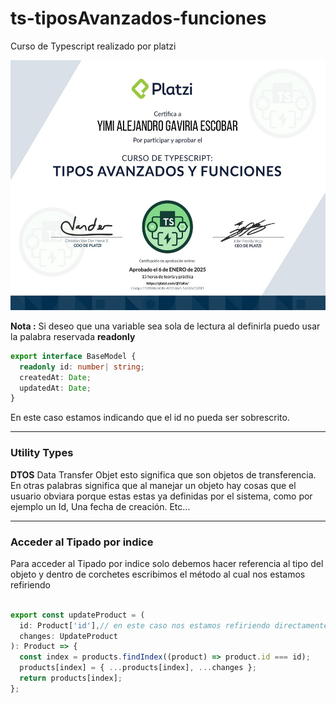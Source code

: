 # ts-tiposAvanzados-funciones

Curso de Typescript realizado por platzi

<div style="text-align: center;">
  <img src="image/Certificado%20Ts.jpg" alt="Certificado" width="550" height="400">
</div>

**Nota :** Si deseo que una variable sea sola de lectura al definirla puedo usar la palabra reservada **readonly**

```Typescript
export interface BaseModel {
  readonly id: number| string;
  createdAt: Date;
  updatedAt: Date;
}
```

En este caso estamos indicando que el id no pueda ser sobrescrito.

---

### Utility Types

**DTOS** Data Transfer Objet esto significa que son objetos de transferencia. En otras palabras significa que al manejar un objeto hay cosas que el usuario obviara porque estas estas ya definidas por el sistema, como por ejemplo un Id, Una fecha de creación. Etc...

---

### Acceder al Tipado por indice

Para acceder al Tipado por indice solo debemos hacer referencia al tipo del objeto y dentro de corchetes escribimos el método al cual nos estamos refiriendo

```Typescript

export const updateProduct = (
  id: Product['id'],// en este caso nos estamos refiriendo directamente a product y haciendo referencia al Tipado que tenga el id
  changes: UpdateProduct
): Product => {
  const index = products.findIndex((product) => product.id === id);
  products[index] = { ...products[index], ...changes };
  return products[index];
};
```
